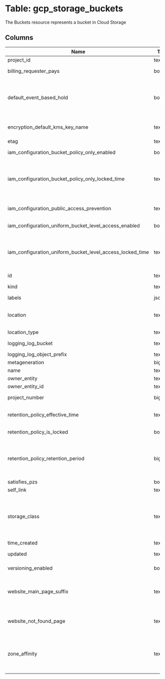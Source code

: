 
# Table: gcp_storage_buckets
The Buckets resource represents a bucket in Cloud Storage
## Columns
| Name        | Type           | Description  |
| ------------- | ------------- | -----  |
|project_id|text|GCP Project Id of the resource|
|billing_requester_pays|boolean|When set to true, Requester Pays is enabled for this bucket|
|default_event_based_hold|boolean|The default value for event-based hold on newly created objects in this bucket Event-based hold is a way to retain objects indefinitely until an event occurs, signified by the hold's release After being released, such objects will be subject to bucket-level retention|
|encryption_default_kms_key_name|text|A Cloud KMS key that will be used to encrypt objects inserted into this bucket, if no encryption method is specified|
|etag|text|HTTP 11 Entity tag for the bucket|
|iam_configuration_bucket_policy_only_enabled|boolean|If set, access is controlled only by bucket-level or above IAM policies|
|iam_configuration_bucket_policy_only_locked_time|text|The deadline for changing iamConfigurationbucketPolicyOnlyenabled from true to false in RFC 3339 format iamConfigurationbucketPolicyOnlyenabled may be changed from true to false until the locked time, after which the field is immutable|
|iam_configuration_public_access_prevention|text|The bucket's Public Access Prevention configuration Currently, 'unspecified' and 'enforced' are supported|
|iam_configuration_uniform_bucket_level_access_enabled|boolean|If set, access is controlled only by bucket-level or above IAM policies|
|iam_configuration_uniform_bucket_level_access_locked_time|text|The deadline for changing iamConfigurationuniformBucketLevelAccessenabled from true to false in RFC 3339  format iamConfigurationuniformBucketLevelAccessenabled may be changed from true to false until the locked time, after which the field is immutable|
|id|text|Original Id of the resource|
|kind|text|The kind of item this is For buckets, this is always storage#bucket|
|labels|jsonb|User-provided labels, in key/value pairs|
|location|text|The location of the bucket Object data for objects in the bucket resides in physical storage within this region Defaults to US See the developer's guide for the authoritative list|
|location_type|text|The type of the bucket location|
|logging_log_bucket|text|The destination bucket where the current bucket's logs should be placed|
|logging_log_object_prefix|text|A prefix for log object names|
|metageneration|bigint|The metadata generation of this bucket|
|name|text|The name of the bucket|
|owner_entity|text|The entity, in the form project-owner-projectId|
|owner_entity_id|text|The ID for the entity|
|project_number|bigint|The project number of the project the bucket belongs to|
|retention_policy_effective_time|text|Server-determined value that indicates the time from which policy was enforced and effective This value is in RFC 3339 format|
|retention_policy_is_locked|boolean|Once locked, an object retention policy cannot be modified|
|retention_policy_retention_period|bigint|The duration in seconds that objects need to be retained Retention duration must be greater than zero and less than 100 years Note that enforcement of retention periods less than a day is not guaranteed Such periods should only be used for testing purposes|
|satisfies_pzs|boolean|Reserved for future use|
|self_link|text|The URI of this bucket|
|storage_class|text|The bucket's default storage class, used whenever no storageClass is specified for a newly-created object This defines how objects in the bucket are stored and determines the SLA and the cost of storage Values include MULTI_REGIONAL, REGIONAL, STANDARD, NEARLINE, COLDLINE, ARCHIVE, and DURABLE_REDUCED_AVAILABILITY|
|time_created|text|The creation time of the bucket in RFC 3339 format|
|updated|text|The modification time of the bucket in RFC 3339 format|
|versioning_enabled|boolean|While set to true, versioning is fully enabled for this bucket|
|website_main_page_suffix|text|If the requested object path is missing, the service will ensure the path has a trailing '/', append this suffix, and attempt to retrieve the resulting object This allows the creation of indexhtml objects to represent directory pages|
|website_not_found_page|text|If the requested object path is missing, and any mainPageSuffix object is missing, if applicable, the service will return the named object from this bucket as the content for a 404 Not Found result|
|zone_affinity|text[]|The zone or zones from which the bucket is intended to use zonal quota Requests for data from outside the specified affinities are still allowed but won't be able to use zonal quota The zone or zones need to be within the bucket location otherwise the requests will fail with a 400 Bad Request response|

